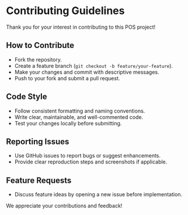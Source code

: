 # Contributing Guidelines

Thank you for your interest in contributing to this POS project!

## How to Contribute
- Fork the repository.
- Create a feature branch (`git checkout -b feature/your-feature`).
- Make your changes and commit with descriptive messages.
- Push to your fork and submit a pull request.

## Code Style
- Follow consistent formatting and naming conventions.
- Write clear, maintainable, and well-commented code.
- Test your changes locally before submitting.

## Reporting Issues
- Use GitHub issues to report bugs or suggest enhancements.
- Provide clear reproduction steps and screenshots if applicable.

## Feature Requests
- Discuss feature ideas by opening a new issue before implementation.

We appreciate your contributions and feedback!